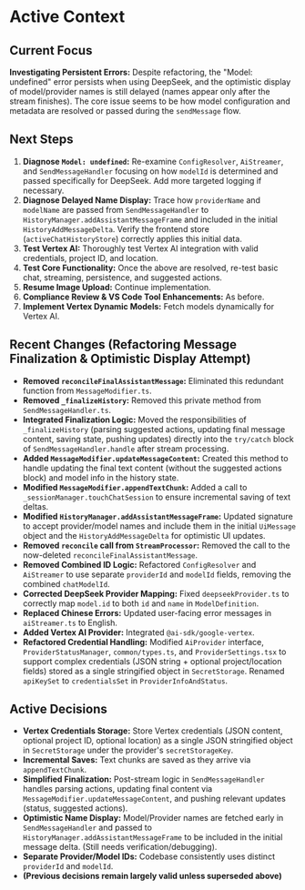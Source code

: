 # Active Context

## Current Focus
**Investigating Persistent Errors:** Despite refactoring, the "Model: undefined" error persists when using DeepSeek, and the optimistic display of model/provider names is still delayed (names appear only after the stream finishes). The core issue seems to be how model configuration and metadata are resolved or passed during the `sendMessage` flow.

## Next Steps
1.  **Diagnose `Model: undefined`:** Re-examine `ConfigResolver`, `AiStreamer`, and `SendMessageHandler` focusing on how `modelId` is determined and passed specifically for DeepSeek. Add more targeted logging if necessary.
2.  **Diagnose Delayed Name Display:** Trace how `providerName` and `modelName` are passed from `SendMessageHandler` to `HistoryManager.addAssistantMessageFrame` and included in the initial `HistoryAddMessageDelta`. Verify the frontend store (`activeChatHistoryStore`) correctly applies this initial data.
3.  **Test Vertex AI:** Thoroughly test Vertex AI integration with valid credentials, project ID, and location.
4.  **Test Core Functionality:** Once the above are resolved, re-test basic chat, streaming, persistence, and suggested actions.
5.  **Resume Image Upload:** Continue implementation.
6.  **Compliance Review & VS Code Tool Enhancements:** As before.
7.  **Implement Vertex Dynamic Models:** Fetch models dynamically for Vertex AI.

## Recent Changes (Refactoring Message Finalization & Optimistic Display Attempt)
*   **Removed `reconcileFinalAssistantMessage`:** Eliminated this redundant function from `MessageModifier.ts`.
*   **Removed `_finalizeHistory`:** Removed this private method from `SendMessageHandler.ts`.
*   **Integrated Finalization Logic:** Moved the responsibilities of `_finalizeHistory` (parsing suggested actions, updating final message content, saving state, pushing updates) directly into the `try/catch` block of `SendMessageHandler.handle` after stream processing.
*   **Added `MessageModifier.updateMessageContent`:** Created this method to handle updating the final text content (without the suggested actions block) and model info in the history state.
*   **Modified `MessageModifier.appendTextChunk`:** Added a call to `_sessionManager.touchChatSession` to ensure incremental saving of text deltas.
*   **Modified `HistoryManager.addAssistantMessageFrame`:** Updated signature to accept provider/model names and include them in the initial `UiMessage` object and the `HistoryAddMessageDelta` for optimistic UI updates.
*   **Removed `reconcile` call from `StreamProcessor`:** Removed the call to the now-deleted `reconcileFinalAssistantMessage`.
*   **Removed Combined ID Logic:** Refactored `ConfigResolver` and `AiStreamer` to use separate `providerId` and `modelId` fields, removing the combined `chatModelId`.
*   **Corrected DeepSeek Provider Mapping:** Fixed `deepseekProvider.ts` to correctly map `model.id` to both `id` and `name` in `ModelDefinition`.
*   **Replaced Chinese Errors:** Updated user-facing error messages in `aiStreamer.ts` to English.
*   **Added Vertex AI Provider:** Integrated `@ai-sdk/google-vertex`.
*   **Refactored Credential Handling:** Modified `AiProvider` interface, `ProviderStatusManager`, `common/types.ts`, and `ProviderSettings.tsx` to support complex credentials (JSON string + optional project/location fields) stored as a single stringified object in `SecretStorage`. Renamed `apiKeySet` to `credentialsSet` in `ProviderInfoAndStatus`.

## Active Decisions
*   **Vertex Credentials Storage:** Store Vertex credentials (JSON content, optional project ID, optional location) as a single JSON stringified object in `SecretStorage` under the provider's `secretStorageKey`.
*   **Incremental Saves:** Text chunks are saved as they arrive via `appendTextChunk`.
*   **Simplified Finalization:** Post-stream logic in `SendMessageHandler` handles parsing actions, updating final content via `MessageModifier.updateMessageContent`, and pushing relevant updates (status, suggested actions).
*   **Optimistic Name Display:** Model/Provider names are fetched early in `SendMessageHandler` and passed to `HistoryManager.addAssistantMessageFrame` to be included in the initial message delta. (Still needs verification/debugging).
*   **Separate Provider/Model IDs:** Codebase consistently uses distinct `providerId` and `modelId`.
*   **(Previous decisions remain largely valid unless superseded above)**
